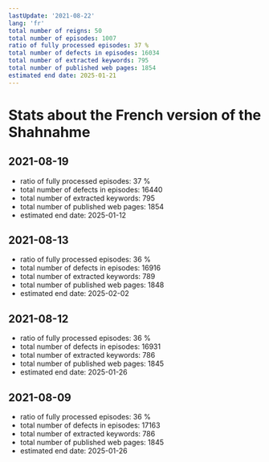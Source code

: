 ```yaml
---
lastUpdate: '2021-08-22'
lang: 'fr'
total number of reigns: 50
total number of episodes: 1007
ratio of fully processed episodes: 37 %
total number of defects in episodes: 16034
total number of extracted keywords: 795
total number of published web pages: 1854
estimated end date: 2025-01-21
---
```


# Stats about the French version of the Shahnahme

## 2021-08-19

- ratio of fully processed episodes: 37 %
- total number of defects in episodes: 16440
- total number of extracted keywords: 795
- total number of published web pages: 1854
- estimated end date: 2025-01-12

## 2021-08-13

- ratio of fully processed episodes: 36 %
- total number of defects in episodes: 16916
- total number of extracted keywords: 789
- total number of published web pages: 1848
- estimated end date: 2025-02-02

## 2021-08-12

- ratio of fully processed episodes: 36 %
- total number of defects in episodes: 16931
- total number of extracted keywords: 786
- total number of published web pages: 1845
- estimated end date: 2025-01-26

## 2021-08-09

- ratio of fully processed episodes: 36 %
- total number of defects in episodes: 17163
- total number of extracted keywords: 786
- total number of published web pages: 1845
- estimated end date: 2025-01-26
